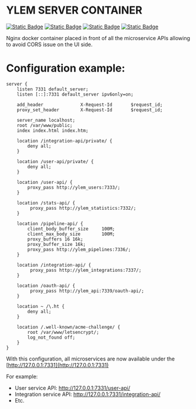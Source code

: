 # YLEM SERVER CONTAINER

<a href="https://github.com/ylem-co/ylem?tab=Apache-2.0-1-ov-file">![Static Badge](https://img.shields.io/badge/license-Apache%202.0-black)</a>
<a href="https://ylem.co" target="_blank">![Static Badge](https://img.shields.io/badge/website-ylem.co-black)</a>
<a href="https://docs.ylem.co" target="_blank">![Static Badge](https://img.shields.io/badge/documentation-docs.ylem.co-black)</a>
<a href="https://join.slack.com/t/ylem-co/shared_invite/zt-2nawzl6h0-qqJ0j7Vx_AEHfnB45xJg2Q" target="_blank">![Static Badge](https://img.shields.io/badge/community-join%20Slack-black)</a>

Nginx docker container placed in front of all the microservice APIs allowing to avoid CORS issue on the UI side.

# Configuration example:

```
server {
    listen 7331 default_server;
    listen [::]:7331 default_server ipv6only=on;

    add_header              X-Request-Id       $request_id;
    proxy_set_header        X-Request-Id       $request_id;

    server_name localhost;
    root /var/www/public;
    index index.html index.htm;
    
    location /integration-api/private/ {
        deny all;
    }

    location /user-api/private/ {
        deny all;
    }

    location /user-api/ {
        proxy_pass http://ylem_users:7333/;
    }

    location /stats-api/ {
         proxy_pass http://ylem_statistics:7332/;
    }

    location /pipeline-api/ {
        client_body_buffer_size     100M;
        client_max_body_size        100M;
        proxy_buffers 16 16k;  
        proxy_buffer_size 16k;
        proxy_pass http://ylem_pipelines:7336/;
    }

    location /integration-api/ {
         proxy_pass http://ylem_integrations:7337/;
    }

    location /oauth-api/ {
         proxy_pass http://ylem_api:7339/oauth-api/;
    }

    location ~ /\.ht {
        deny all;
    }

    location /.well-known/acme-challenge/ {
        root /var/www/letsencrypt/;
        log_not_found off;
    }
}
```

With this configuration, all microservices are now available under the [http://127.0.0.1:7331](http://127.0.0.1:7331)

For example:
* User service API: http://127.0.0.1:7331/user-api/
* Integration service API: http://127.0.0.1:7331/integration-api/
* Etc.
